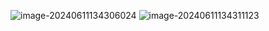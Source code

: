 ![image-20240611134306024](https://image.xiaoxiaofeng.site/blog/2024/06/11/xxf-20240611134313.png?xxfjava)
![image-20240611134311123](https://image.xiaoxiaofeng.site/blog/2024/06/11/xxf-20240611134311.png?xxfjava)